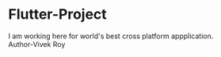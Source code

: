 # Flutter-Project
I am working here for world's best cross platform appplication.
<br>
Author-Vivek Roy
